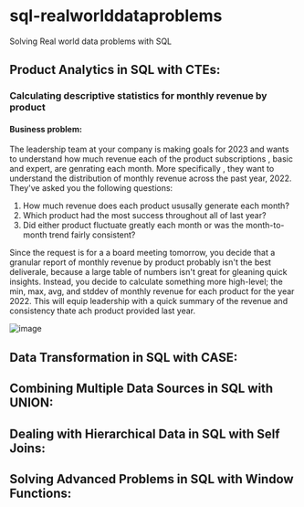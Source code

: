 # sql-realworlddataproblems
Solving Real world data problems with SQL


## Product Analytics in SQL with CTEs:

### Calculating descriptive statistics for monthly revenue by product

#### Business problem:

The leadership team at your company is making goals for 2023 and wants to understand how much revenue each of the product subscriptions , basic and expert, are genrating each month. 
More specifically , they want to understand the distribution of monthly revenue across the past year, 2022.
They've asked you the following questions:
1. How much revenue does each product ususally generate each month?
2. Which product had the most success throughout all of last year?
3. Did either product fluctuate greatly each month or was the month-to-month trend fairly consistent?

Since the request is for a a board meeting tomorrow, you decide that a granular report of monthly revenue by product probably isn't the best deliverale, because a large table of numbers isn't great
for gleaning quick insights. Instead, you decide to calculate something more high-level; the min, max, avg, and stddev of monthly revenue for each product for the year 2022. 
This will equip leadership with a quick summary of the revenue and consistency thate ach product provided last year.

![image](https://github.com/yogi-88/sql-realworlddataproblems/assets/116275181/23be11a2-1626-4907-a042-b10e2f7a8eee)

## Data Transformation in SQL with CASE:

## Combining Multiple Data Sources in SQL with UNION:

## Dealing with Hierarchical Data in SQL with Self Joins:

## Solving Advanced Problems in SQL with Window Functions:
